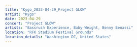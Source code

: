 ```yaml
---
title: "Kygo_2023-04-29_Project GLOW"
artist: "Kygo"
date: 2023-04-29
concert: "Project GLOW"
artists: "Bassrush Experience, Baby Weight, Benny Benassi"
location: "RFK Stadium Festival Grounds"
location_details: "Washington DC, United States"
---
```

